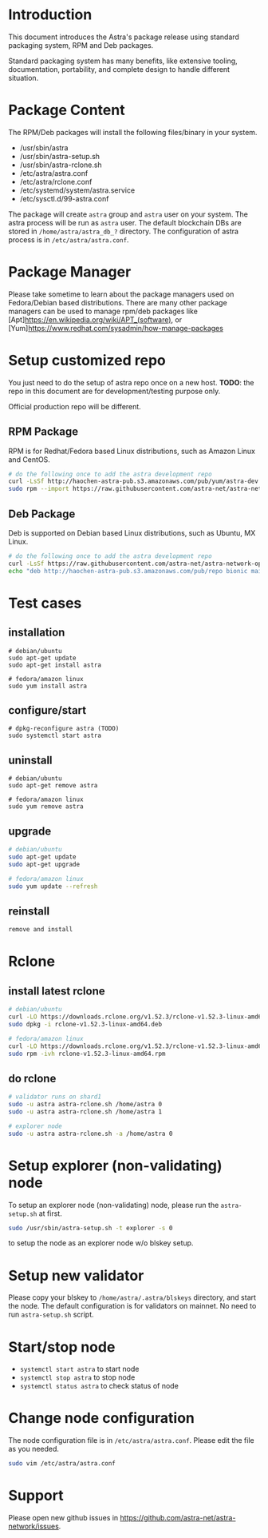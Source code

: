# Introduction

This document introduces the Astra's package release using standard packaging system, RPM and Deb packages.

Standard packaging system has many benefits, like extensive tooling, documentation, portability, and complete design to handle different situation.

# Package Content

The RPM/Deb packages will install the following files/binary in your system.

- /usr/sbin/astra
- /usr/sbin/astra-setup.sh
- /usr/sbin/astra-rclone.sh
- /etc/astra/astra.conf
- /etc/astra/rclone.conf
- /etc/systemd/system/astra.service
- /etc/sysctl.d/99-astra.conf

The package will create `astra` group and `astra` user on your system.
The astra process will be run as `astra` user.
The default blockchain DBs are stored in `/home/astra/astra_db_?` directory.
The configuration of astra process is in `/etc/astra/astra.conf`.

# Package Manager

Please take sometime to learn about the package managers used on Fedora/Debian based distributions.
There are many other package managers can be used to manage rpm/deb packages like [Apt]<https://en.wikipedia.org/wiki/APT_(software)>,
or [Yum]<https://www.redhat.com/sysadmin/how-manage-packages>

# Setup customized repo

You just need to do the setup of astra repo once on a new host.
**TODO**: the repo in this document are for development/testing purpose only.

Official production repo will be different.

## RPM Package

RPM is for Redhat/Fedora based Linux distributions, such as Amazon Linux and CentOS.

```bash
# do the following once to add the astra development repo
curl -LsSf http://haochen-astra-pub.s3.amazonaws.com/pub/yum/astra-dev.repo | sudo tee -a /etc/yum.repos.d/astra-dev.repo
sudo rpm --import https://raw.githubusercontent.com/astra-net/astra-network-open/master/astra-release/astra-pub.key
```

## Deb Package

Deb is supported on Debian based Linux distributions, such as Ubuntu, MX Linux.

```bash
# do the following once to add the astra development repo
curl -LsSf https://raw.githubusercontent.com/astra-net/astra-network-open/master/astra-release/astra-pub.key | sudo apt-key add
echo "deb http://haochen-astra-pub.s3.amazonaws.com/pub/repo bionic main" | sudo tee -a /etc/apt/sources.list

```

# Test cases

## installation

```
# debian/ubuntu
sudo apt-get update
sudo apt-get install astra

# fedora/amazon linux
sudo yum install astra
```

## configure/start

```
# dpkg-reconfigure astra (TODO)
sudo systemctl start astra
```

## uninstall

```
# debian/ubuntu
sudo apt-get remove astra

# fedora/amazon linux
sudo yum remove astra
```

## upgrade

```bash
# debian/ubuntu
sudo apt-get update
sudo apt-get upgrade

# fedora/amazon linux
sudo yum update --refresh
```

## reinstall

```bash
remove and install
```

# Rclone

## install latest rclone

```bash
# debian/ubuntu
curl -LO https://downloads.rclone.org/v1.52.3/rclone-v1.52.3-linux-amd64.deb
sudo dpkg -i rclone-v1.52.3-linux-amd64.deb

# fedora/amazon linux
curl -LO https://downloads.rclone.org/v1.52.3/rclone-v1.52.3-linux-amd64.rpm
sudo rpm -ivh rclone-v1.52.3-linux-amd64.rpm
```

## do rclone

```bash
# validator runs on shard1
sudo -u astra astra-rclone.sh /home/astra 0
sudo -u astra astra-rclone.sh /home/astra 1

# explorer node
sudo -u astra astra-rclone.sh -a /home/astra 0
```

# Setup explorer (non-validating) node

To setup an explorer node (non-validating) node, please run the `astra-setup.sh` at first.

```bash
sudo /usr/sbin/astra-setup.sh -t explorer -s 0
```

to setup the node as an explorer node w/o blskey setup.

# Setup new validator

Please copy your blskey to `/home/astra/.astra/blskeys` directory, and start the node.
The default configuration is for validators on mainnet. No need to run `astra-setup.sh` script.

# Start/stop node

- `systemctl start astra` to start node
- `systemctl stop astra` to stop node
- `systemctl status astra` to check status of node

# Change node configuration

The node configuration file is in `/etc/astra/astra.conf`. Please edit the file as you needed.

```bash
sudo vim /etc/astra/astra.conf
```

# Support

Please open new github issues in https://github.com/astra-net/astra-network/issues.
